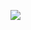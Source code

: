 <a href="https://www.juncture-digital.org"><img src="https://juncture-digital.github.io/juncture/static/images/ve-button.png"></a>

